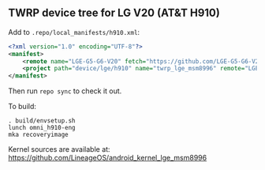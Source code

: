 ## TWRP device tree for LG V20 (AT&T H910)

Add to `.repo/local_manifests/h910.xml`:

```xml
<?xml version="1.0" encoding="UTF-8"?>
<manifest>
	<remote name="LGE-G5-G6-V20" fetch="https://github.com/LGE-G5-G6-V20"/>
	<project path="device/lge/h910" name="twrp_lge_msm8996" remote="LGE-G5-G6-V20" revision="v20/h910" />
</manifest>
```

Then run `repo sync` to check it out.

To build:

```
. build/envsetup.sh
lunch omni_h910-eng
mka recoveryimage
```

Kernel sources are available at: https://github.com/LineageOS/android_kernel_lge_msm8996
